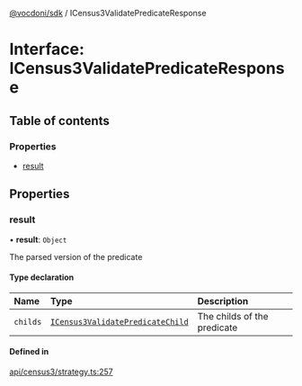 [@vocdoni/sdk](/sdk) / ICensus3ValidatePredicateResponse

# Interface: ICensus3ValidatePredicateResponse

## Table of contents

### Properties

- [result](ICensus3ValidatePredicateResponse#result)

## Properties

### result

• **result**: `Object`

The parsed version of the predicate

#### Type declaration

| Name | Type | Description |
| :------ | :------ | :------ |
| `childs` | [`ICensus3ValidatePredicateChild`](ICensus3ValidatePredicateChild) | The childs of the predicate |

#### Defined in

[api/census3/strategy.ts:257](https://github.com/vocdoni/vocdoni-sdk/blob/c61694d51d7ca609cdc86440f23c7a75ea39ea5b/src/api/census3/strategy.ts#L257)
